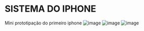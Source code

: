 # SISTEMA DO IPHONE
Mini prototipação do primeiro iphone
![image](https://github.com/user-attachments/assets/f9d0d7f3-effc-4824-a9c1-0a6bd1f912c7)
![image](https://github.com/user-attachments/assets/38b0f401-7457-45f3-8510-bdcfe2ac6d90)
![image](https://github.com/user-attachments/assets/8f4cfff2-e260-444d-8085-7df7ec964b2f)
